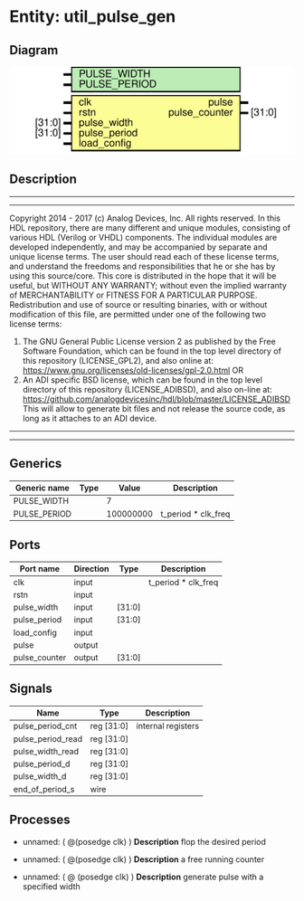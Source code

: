 # Entity: util_pulse_gen

## Diagram

![Diagram](util_pulse_gen.svg "Diagram")
## Description

***************************************************************************
 ***************************************************************************
 Copyright 2014 - 2017 (c) Analog Devices, Inc. All rights reserved.
 In this HDL repository, there are many different and unique modules, consisting
 of various HDL (Verilog or VHDL) components. The individual modules are
 developed independently, and may be accompanied by separate and unique license
 terms.
 The user should read each of these license terms, and understand the
 freedoms and responsibilities that he or she has by using this source/core.
 This core is distributed in the hope that it will be useful, but WITHOUT ANY
 WARRANTY; without even the implied warranty of MERCHANTABILITY or FITNESS FOR
 A PARTICULAR PURPOSE.
 Redistribution and use of source or resulting binaries, with or without modification
 of this file, are permitted under one of the following two license terms:
   1. The GNU General Public License version 2 as published by the
      Free Software Foundation, which can be found in the top level directory
      of this repository (LICENSE_GPL2), and also online at:
      <https://www.gnu.org/licenses/old-licenses/gpl-2.0.html>
 OR
   2. An ADI specific BSD license, which can be found in the top level directory
      of this repository (LICENSE_ADIBSD), and also on-line at:
      https://github.com/analogdevicesinc/hdl/blob/master/LICENSE_ADIBSD
      This will allow to generate bit files and not release the source code,
      as long as it attaches to an ADI device.
 ***************************************************************************
 ***************************************************************************
 
## Generics

| Generic name | Type | Value     | Description         |
| ------------ | ---- | --------- | ------------------- |
| PULSE_WIDTH  |      | 7         |                     |
| PULSE_PERIOD |      | 100000000 | t_period * clk_freq |
## Ports

| Port name     | Direction | Type   | Description         |
| ------------- | --------- | ------ | ------------------- |
| clk           | input     |        | t_period * clk_freq |
| rstn          | input     |        |                     |
| pulse_width   | input     | [31:0] |                     |
| pulse_period  | input     | [31:0] |                     |
| load_config   | input     |        |                     |
| pulse         | output    |        |                     |
| pulse_counter | output    | [31:0] |                     |
## Signals

| Name              | Type           | Description         |
| ----------------- | -------------- | ------------------- |
| pulse_period_cnt  | reg     [31:0] | internal registers  |
| pulse_period_read | reg     [31:0] |                     |
| pulse_width_read  | reg     [31:0] |                     |
| pulse_period_d    | reg     [31:0] |                     |
| pulse_width_d     | reg     [31:0] |                     |
| end_of_period_s   | wire           |                     |
## Processes
- unnamed: ( @(posedge clk) )
**Description**
flop the desired period

- unnamed: ( @(posedge clk) )
**Description**
a free running counter

- unnamed: ( @ (posedge clk) )
**Description**
generate pulse with a specified width

